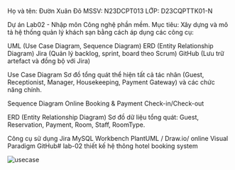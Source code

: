 Họ và tên: Đườn Xuân Đô MSSV: N23DCPT013 LỚP: D23CQPTTK01-N

Dự án Lab02 - Nhập môn Công nghệ phần mềm. Mục tiêu: Xây dựng và mô tả hệ thống quản lý khách sạn bằng cách áp dụng các công cụ:

UML (Use Case Diagram, Sequence Diagram) ERD (Entity Relationship Diagram) Jira (Quản lý backlog, sprint, board theo Scrum) GitHub (Lưu trữ artefact và đồng bộ với Jira)

Use Case Diagram Sơ đồ tổng quát thể hiện tất cả tác nhân (Guest, Receptionist, Manager, Housekeeping, Payment Gateway) và các chức năng chính.

Sequence Diagram Online Booking & Payment Check-in/Check-out

ERD (Entity Relationship Diagram) Sơ đồ dữ liệu tổng quát: Guest, Reservation, Payment, Room, Staff, RoomType.

Công cụ sử dụng Jira MySQL Workbench PlantUML / Draw.io/ online Visual Paradigm GitHub# lab-02
thiết kế hệ thông hotel booking system

![usecase]()
